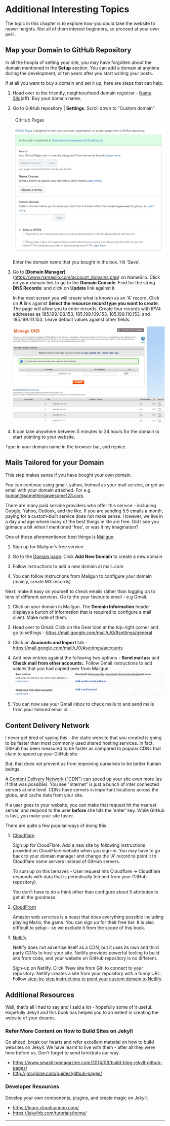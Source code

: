 # Additional Interesting Topics
The topic in this chapter is to explore how you could take the website to newer heights. Not all of them interest beginners, so proceed at your own peril.


## Map your Domain to GitHub Repository
In all the hoopla of setting your site, you may have forgotten about the domain mentioned in the __Setup__ section. You can add a domain at anytime during the development, or ten years after you start writing your posts.

If at all you want to buy a domain and set it up, here are steps that can help.

1. Head over to the friendly, neighbourhood domain registrar - [Name Silo](http://bit.ly/get-good-domains)(aff). Buy your domain name.

2. Go to GitHub repository | __Settings__. Scroll down to "Custom domain"
   
   ![Custom Domain on GitHub](resources\images\github-custom-domain.jpg)

   Enter the domain name that you bought in the box. Hit 'Save'.
   
3.  Go to __[Domain Manager]__(https://www.namesilo.com/account_domains.php) on NameSilo. Click on your domain link to go to the __Domain Console__. Find for the string __DNS Records:__ and click on __Update__ link against it. 
    
    In the next screen you will create what is known as an 'A' record. Click on __A__ link against __Select the resource record type you want to create__. The page will allow you to enter records. Create four records with IPV4 addresses as 185.199.108.153, 185.199.109.153, 185.199.110.153, and 185.199.111.153. Leave default values against other fields.

    ![Create A records](resources\images\create-a-record-namesilo.jpg)

4.  It can take anywhere between 5 minutes to 24 hours for the domain to start pointing to your website.


Type in your domain name in the browser bar, and rejoice.


## Mails Tailored for your Domain
This step makes sense if you have bought your own domain. 

You can continue using gmail, yahoo, hotmail as your mail service, or get an email with your domain attached. For e.g. human@somethingawesome123.com.

There are many paid service providers who offer this service - including Google, Yahoo, Outlook, and the like. If you are sending 5.5 emails a month, paying for a custom-built service does not make sense. However, we live in a day and age where many of the best things in life are free. Did I see you grimace a bit when I mentioned 'free', or was it my imagination?

One of those aforementioned best things is [Mailgun](https://mailgun.com). 

1. Sign up for Mailgun's free service
   
2. Go to the [Domain page](https://app.mailgun.com/app/domains). Click __Add New Domain__ to create a new domain

3. Follow instructions to add a new domain at mail.<yourdomain>.com

4. You can follow instructions from Mailgun to configure your domain (mainly, create MX records)

Next: make it easy on yourself to check emails rather than logging on to tens of different services. Go to the your favourite email - e.g Gmail. 

1. Click on your domain in Mailgun. The __Domain Information__ header displays a bunch of information that is required to configure a mail client. Make note of them.
   
2. Head over to Gmail. Click on the Gear icon at the top-right corner and go to settings - https://mail.google.com/mail/u/0/#settings/general
   
3. Click on __Accounts and Import__ tab - https://mail.google.com/mail/u/0/#settings/accounts

4. Add new entries against the following two options - __Send mail as:__ and __Check mail from other accounts:__. Follow Gmail instructions to add values that you had copied over from Mailgun.
   ![Configure Gmail for External Emails](resources\images\configure-gmail-for-ext-mail.jpg)

5. You can now use your Gmail inbox to check mails to and send mails from your tailored email id


## Content Delivery Network
I never get tired of saying this - the static website that you created is going to be faster than most commonly used shared hosting services. In fact, GitHub has been measured to be faster as compared to popular CDNs that claim to speed up your GitHub site.

But, that does not prevent us from improving ourselves to be better human beings.

A [Content Delivery Network](https://en.wikipedia.org/wiki/Content_delivery_network) ("CDN") can speed up your site even more (as if that was possible). You see "internet" is just a bunch of inter connected servers at one level. CDNs have servers in important locations across the globe, and cache data from your site.

If a user goes to your website, you can make that request hit the nearest server, and respond to the user **before** she hits the 'enter' key. While GitHub is fast, you make your site faster.

There are quite a few popular ways of doing this.

1. [Cloudflare](https://www.cloudflare.com/)
   
   Sign up for CloudFlare. Add a new site by following instructions provided on CloudFlare website when you sign-in. You may have to go back to your domain manager and change the 'A' record to point it to Cloudflare name servers instead of GitHub servers. 
   
   To sum up on this behaves - User request hits Cloudflare -> Cloudflare responds with data that is periodically fetched from your GitHub repository).

   You don't have to do a think other than configure about 5 attributes to get all the goodness.
   

2. [CloudFront](https://aws.amazon.com/cloudfront/)

   Amazon web services is a beast that does everything possible including playing Mario, the game. You can sign up for their free tier. It is also difficult to setup - so we exclude it from the scope of this book.


3. [Netlify](https://netlify.com)
   
   Netlify does not advertise itself as a CDN, but it uses its own and third party CDNs to host your site. Netlify provides powerful tooling to build site from code, and your website on GitHub repository is no different.
   
   Sign-up on Netlify. Click 'New site from Git' to connect to your repository. Netlify creates a site from your repository with a funny URL. Follow [step-by-step instructions to point your custom domain to Netlify](https://www.netlify.com/docs/custom-domains/).

 
## Additional Resources
Well, that's all I had to say and I said a lot - hopefully some of it useful. Hopefully Jekyll and this book has helped you to an extent in creating the website of your dreams.


### Refer More Content on How to Build Sites on Jekyll
Go ahead, break our hearts and refer excellent material on how to build websites on Jekyll. We have learnt to live with them - after all they were here before us. Don't forget to send brickbats our way.

 - https://www.smashingmagazine.com/2014/08/build-blog-jekyll-github-pages/
 - http://jmcglone.com/guides/github-pages/
  

### Developer Resources
Develop your own components, plugins, and create magic on Jekyll.

 - https://learn.cloudcannon.com/
 - https://jekyllrb.com/tutorials/home/ 



---
